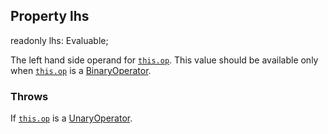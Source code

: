 ## Property lhs

<declaration>

readonly lhs: Evaluable;

</declaration>

The left hand side operand for [`this.op`](reference/v/0.2.1/quantities/Scalar.Expression/op).
This value should be available only when [`this.op`](reference/v/0.2.1/quantities/Scalar.Expression/op)
is a [BinaryOperator](reference/v/0.2.1/core/operators/BinaryOperator).

### Throws
 If [`this.op`](reference/v/0.2.1/quantities/Scalar.Expression/op) is a
 [UnaryOperator](reference/v/0.2.1/core/operators/UnaryOperator).